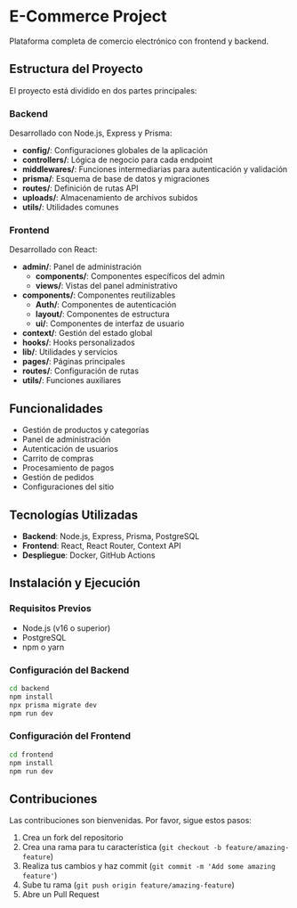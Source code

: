 # E-Commerce Project

Plataforma completa de comercio electrónico con frontend y backend.

## Estructura del Proyecto

El proyecto está dividido en dos partes principales:

### Backend

Desarrollado con Node.js, Express y Prisma:

- **config/**: Configuraciones globales de la aplicación
- **controllers/**: Lógica de negocio para cada endpoint
- **middlewares/**: Funciones intermediarias para autenticación y validación
- **prisma/**: Esquema de base de datos y migraciones
- **routes/**: Definición de rutas API
- **uploads/**: Almacenamiento de archivos subidos
- **utils/**: Utilidades comunes

### Frontend

Desarrollado con React:

- **admin/**: Panel de administración
  - **components/**: Componentes específicos del admin
  - **views/**: Vistas del panel administrativo
- **components/**: Componentes reutilizables
  - **Auth/**: Componentes de autenticación
  - **layout/**: Componentes de estructura
  - **ui/**: Componentes de interfaz de usuario
- **context/**: Gestión del estado global
- **hooks/**: Hooks personalizados
- **lib/**: Utilidades y servicios
- **pages/**: Páginas principales
- **routes/**: Configuración de rutas
- **utils/**: Funciones auxiliares

## Funcionalidades

- Gestión de productos y categorías
- Panel de administración
- Autenticación de usuarios
- Carrito de compras
- Procesamiento de pagos
- Gestión de pedidos
- Configuraciones del sitio

## Tecnologías Utilizadas

- **Backend**: Node.js, Express, Prisma, PostgreSQL
- **Frontend**: React, React Router, Context API
- **Despliegue**: Docker, GitHub Actions

## Instalación y Ejecución

### Requisitos Previos

- Node.js (v16 o superior)
- PostgreSQL
- npm o yarn

### Configuración del Backend

```bash
cd backend
npm install
npx prisma migrate dev
npm run dev
```

### Configuración del Frontend

```bash
cd frontend
npm install
npm run dev
```

## Contribuciones

Las contribuciones son bienvenidas. Por favor, sigue estos pasos:

1. Crea un fork del repositorio
2. Crea una rama para tu característica (`git checkout -b feature/amazing-feature`)
3. Realiza tus cambios y haz commit (`git commit -m 'Add some amazing feature'`)
4. Sube tu rama (`git push origin feature/amazing-feature`)
5. Abre un Pull Request